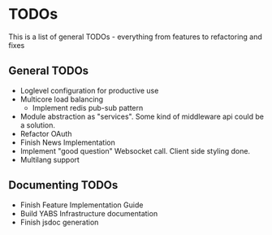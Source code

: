 # TODOs

This is a list of general TODOs - everything from features to refactoring and fixes

## General TODOs

- Loglevel configuration for productive use
- Multicore load balancing
  - Implement redis pub-sub pattern
- Module abstraction as "services". Some kind of middleware api could be a solution.
- Refactor OAuth
- Finish News Implementation
- Implement "good question" Websocket call. Client side styling done.
- Multilang support

## Documenting TODOs

- Finish Feature Implementation Guide
- Build YABS Infrastructure documentation
- Finish jsdoc generation
